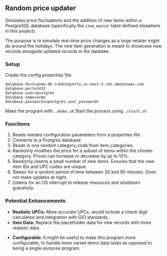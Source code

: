 ## Random price updater

Simulates price fluctuations and the addition of new items within a PostgreSQL database (specifically the `item_master` table defined elsewhere in this project).

The purpose is to simulate real-time price changes as a large retailer might do around the holidays. The new item generation is meant to showcase new records alongside updated records in the datalake.

### Setup

Create the config.properties file:

```
database.host=acme-db.cc64n2qunrtu.us-west-2.rds.amazonaws.com
database.port=5432
database.user=postgres
database.name=acme
database.password=<postgres_user_password>
```

Make the program with `./make.sh`
Start the process using `./start.sh`

### Functions

1. Reads needed configuration parameters from a properties file
2. Connects to a Postgres database
3. Reads in one random category_code from item_categories.
4. Randomly modifies the price for a subset of items within the chosen category. Prices can increase or decrease by up to 10%.
5. Randomly inserts a small number of new items. Ensures that the new item IDs and UPC codes are unique.
6. Sleeps for a random period of time between 30 and 90 minutes. Does not make updates at night.
7. Listens for an OS interrupt to release resources and shutdown gracefully.

### Potential Enhancements

- **Realistic UPCs:** More accurate UPCs, would include a check digit calculation and integration with GS1 standards.
- **Item Data:** Replace the placeholder data for new records with more realistic data.

* **Configurable:** It might be useful to make this program more configurable, to handle more varied
  demo data tasks as opposed to being a single-purpose program.
